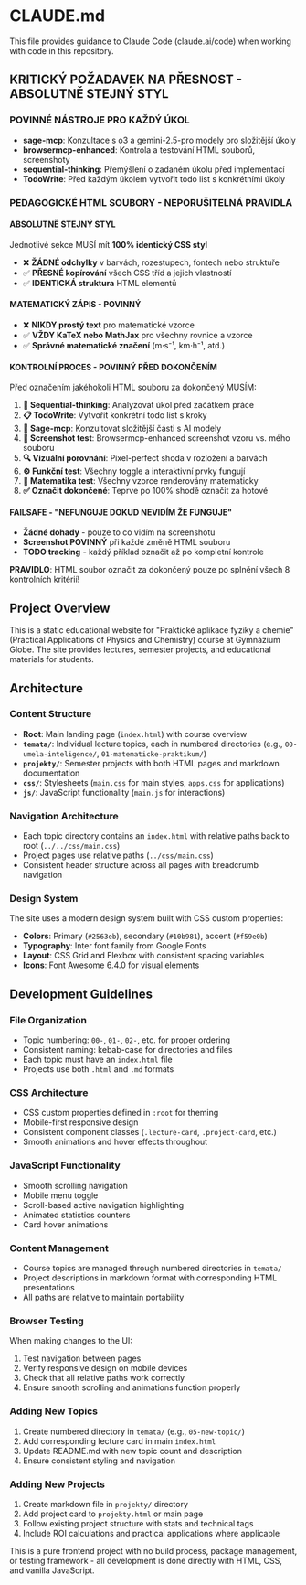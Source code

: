 # CLAUDE.md

This file provides guidance to Claude Code (claude.ai/code) when working with code in this repository.

## KRITICKÝ POŽADAVEK NA PŘESNOST - ABSOLUTNĚ STEJNÝ STYL

### POVINNÉ NÁSTROJE PRO KAŽDÝ ÚKOL
- **sage-mcp**: Konzultace s o3 a gemini-2.5-pro modely pro složitější úkoly
- **browsermcp-enhanced**: Kontrola a testování HTML souborů, screenshoty
- **sequential-thinking**: Přemýšlení o zadaném úkolu před implementací
- **TodoWrite**: Před každým úkolem vytvořit todo list s konkrétními úkoly

### PEDAGOGICKÉ HTML SOUBORY - NEPORUŠITELNÁ PRAVIDLA

#### ABSOLUTNĚ STEJNÝ STYL
Jednotlivé sekce MUSÍ mít **100% identický CSS styl** 
- ❌ **ŽÁDNÉ odchylky** v barvách, rozestupech, fontech nebo struktuře
- ✅ **PŘESNÉ kopírování** všech CSS tříd a jejich vlastností
- ✅ **IDENTICKÁ struktura** HTML elementů

#### MATEMATICKÝ ZÁPIS - POVINNÝ
- ❌ **NIKDY prostý text** pro matematické vzorce
- ✅ **VŽDY KaTeX nebo MathJax** pro všechny rovnice a vzorce
- ✅ **Správné matematické značení** (m·s⁻¹, km·h⁻¹, atd.)

#### KONTROLNÍ PROCES - POVINNÝ PŘED DOKONČENÍM
Před označením jakéhokoli HTML souboru za dokončený MUSÍM:

1. **🧠 Sequential-thinking**: Analyzovat úkol před začátkem práce
2. **📋 TodoWrite**: Vytvořit konkrétní todo list s kroky
3. **💬 Sage-mcp**: Konzultovat složitější části s AI modely
4. **📱 Screenshot test**: Browsermcp-enhanced screenshot vzoru vs. mého souboru
5. **🔍 Vizuální porovnání**: Pixel-perfect shoda v rozložení a barvách
6. **⚙️ Funkční test**: Všechny toggle a interaktivní prvky fungují
7. **📐 Matematika test**: Všechny vzorce renderovány matematicky
8. **✅ Označit dokončené**: Teprve po 100% shodě označit za hotové

#### FAILSAFE - "NEFUNGUJE DOKUD NEVIDÍM ŽE FUNGUJE"
- **Žádné dohady** - pouze to co vidím na screenshotu
- **Screenshot POVINNÝ** při každé změně HTML souboru
- **TODO tracking** - každý příklad označit až po kompletní kontrole

**PRAVIDLO**: HTML soubor označit za dokončený pouze po splnění všech 8 kontrolních kritérií!

## Project Overview

This is a static educational website for "Praktické aplikace fyziky a chemie" (Practical Applications of Physics and Chemistry) course at Gymnázium Globe. The site provides lectures, semester projects, and educational materials for students.

## Architecture

### Content Structure
- **Root**: Main landing page (`index.html`) with course overview
- **`temata/`**: Individual lecture topics, each in numbered directories (e.g., `00-umela-inteligence/`, `01-matematicke-praktikum/`)
- **`projekty/`**: Semester projects with both HTML pages and markdown documentation
- **`css/`**: Stylesheets (`main.css` for main styles, `apps.css` for applications)
- **`js/`**: JavaScript functionality (`main.js` for interactions)

### Navigation Architecture
- Each topic directory contains an `index.html` with relative paths back to root (`../../css/main.css`)
- Project pages use relative paths (`../css/main.css`)
- Consistent header structure across all pages with breadcrumb navigation

### Design System
The site uses a modern design system built with CSS custom properties:
- **Colors**: Primary (`#2563eb`), secondary (`#10b981`), accent (`#f59e0b`)
- **Typography**: Inter font family from Google Fonts
- **Layout**: CSS Grid and Flexbox with consistent spacing variables
- **Icons**: Font Awesome 6.4.0 for visual elements

## Development Guidelines

### File Organization
- Topic numbering: `00-`, `01-`, `02-`, etc. for proper ordering
- Consistent naming: kebab-case for directories and files
- Each topic must have an `index.html` file
- Projects use both `.html` and `.md` formats

### CSS Architecture
- CSS custom properties defined in `:root` for theming
- Mobile-first responsive design
- Consistent component classes (`.lecture-card`, `.project-card`, etc.)
- Smooth animations and hover effects throughout

### JavaScript Functionality
- Smooth scrolling navigation
- Mobile menu toggle
- Scroll-based active navigation highlighting
- Animated statistics counters
- Card hover animations

### Content Management
- Course topics are managed through numbered directories in `temata/`
- Project descriptions in markdown format with corresponding HTML presentations
- All paths are relative to maintain portability

### Browser Testing
When making changes to the UI:
1. Test navigation between pages
2. Verify responsive design on mobile devices
3. Check that all relative paths work correctly
4. Ensure smooth scrolling and animations function properly

### Adding New Topics
1. Create numbered directory in `temata/` (e.g., `05-new-topic/`)
2. Add corresponding lecture card in main `index.html`
3. Update README.md with new topic count and description
4. Ensure consistent styling and navigation

### Adding New Projects
1. Create markdown file in `projekty/` directory
2. Add project card to `projekty.html` or main page
3. Follow existing project structure with stats and technical tags
4. Include ROI calculations and practical applications where applicable

This is a pure frontend project with no build process, package management, or testing framework - all development is done directly with HTML, CSS, and vanilla JavaScript.